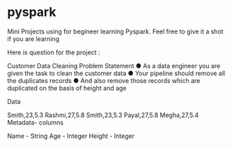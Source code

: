 # pyspark
Mini Projects using for begineer learning Pyspark. Feel free to give it a shot if you are learning

Here is question for the project :

Customer Data Cleaning
Problem Statement
●	As a data engineer you are given the task to clean the customer data
●	Your pipeline should remove all the duplicates records
●	And also remove those records which are duplicated on the basis of height and age

Data

Smith,23,5.3
Rashmi,27,5.8
Smith,23,5.3
Payal,27,5.8
Megha,27,5.4
Metadata- columns

Name - String
Age - Integer
Height - Integer

